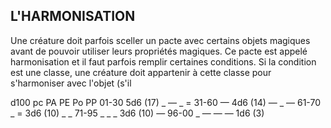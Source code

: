 ## L'HARMONISATION


Une créature doit parfois sceller un pacte avec certains objets
magiques avant de pouvoir utiliser leurs propriétés magiques.
Ce pacte est appelé harmonisation et il faut parfois remplir
certaines conditions. Si la condition est une classe, une créature
doit appartenir à cette classe pour s'harmoniser avec l'objet (s'il

d100 pc PA PE Po PP
01-30 5d6 (17) _ — _ =
31-60 — 4d6 (14) — _ —
61-70 _ = 3d6 (10) _ _
71-95 _ _ _ 3d6 (10) —
96-00 _ — — — 1d6 (3)